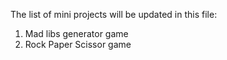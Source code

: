 The list of mini projects will be updated in this file:

1. Mad libs generator game
2. Rock Paper Scissor game
